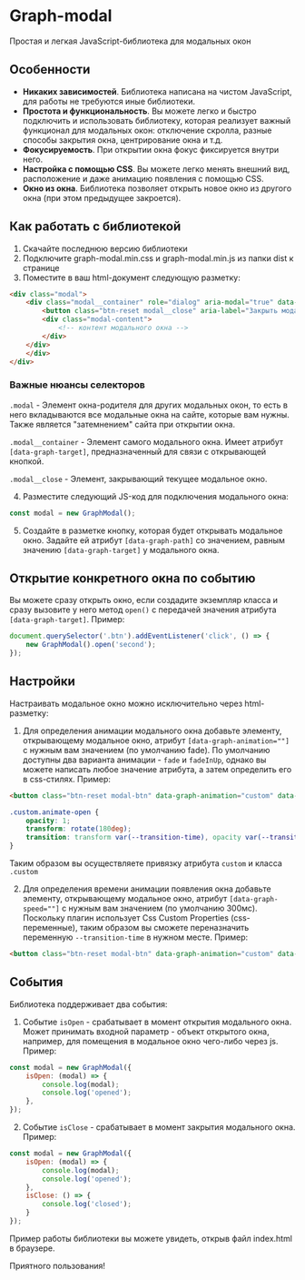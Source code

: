 # Graph-modal

Простая и легкая JavaScript-библиотека для модальных окон

## Особенности

+ __Никаких зависимостей__.  Библиотека написана на чистом JavaScript, для работы не требуются иные библиотеки.
+ __Простота и функциональность__. Вы можете легко и быстро подключить и использовать библиотеку, которая реализует важный функционал для модальных окон: отключение скролла, разные способы закрытия окна, центрирование окна и т.д.
+ __Фокусируемость__. При открытии окна фокус фиксируется внутри него.
+ __Настройка с помощью CSS__. Вы можете легко менять внешний вид, расположение и даже анимацию появления с помощью CSS.
+ __Окно из окна__. Библиотека позволяет открыть новое окно из другого окна (при этом предыдущее закроется).

## Как работать с библиотекой

1. Скачайте последнюю версию библиотеки
2. Подключите graph-modal.min.css и graph-modal.min.js из папки dist к странице
3. Поместите в ваш html-документ следующую разметку:
```html
<div class="modal">
	<div class="modal__container" role="dialog" aria-modal="true" data-graph-target="first">
		<button class="btn-reset modal__close" aria-label="Закрыть модальное окно"></button>
		<div class="modal-content">
			<!-- контент модального окна -->
		</div>
	</div>
	</div>
</div>
```
### Важные нюансы селекторов

`.modal` - Элемент окна-родителя для других модальных окон, то есть в него вкладываются все модальные окна на сайте, которые вам нужны. Также является "затемнением" сайта при открытии окна.

`.modal__container` - Элемент самого модального окна. Имеет атрибут `[data-graph-target]`, предназначенный для связи с открывающей кнопкой.

`.modal__close` - Элемент, закрывающий текущее модальное окно.

4. Разместите следующий JS-код для подключения модального окна:

```javascript
const modal = new GraphModal();
```
5. Создайте в разметке кнопку, которая будет открывать модальное окно. Задайте ей атрибут `[data-graph-path]` со значением, равным значению `[data-graph-target]` у модального окна.

## Открытие конкретного окна по событию

Вы можете сразу открыть окно, если создадите экземпляр класса и сразу вызовите у него метод `open()` с передачей значения атрибута `[data-graph-target]`. Пример:

```javascript
document.querySelector('.btn').addEventListener('click', () => {
	new GraphModal().open('second');
});
```

## Настройки
Настраивать модальное окно можно исключительно через html-разметку:
1. Для определения анимации модального окна добавьте элементу, открывающему модальное окно, атрибут `[data-graph-animation=""]` с нужным вам значением (по умолчанию fade).
По умолчанию доступны два варианта анимации - `fade` и `fadeInUp`, однако вы можете написать любое значение атрибута, а затем определить его в css-стилях. Пример:
```html
<button class="btn-reset modal-btn" data-graph-animation="custom" data-graph-path="second">Открыть окно</button>
```

```css
.custom.animate-open {
	opacity: 1;
	transform: rotate(180deg);
	transition: transform var(--transition-time), opacity var(--transition-time);
}
```

Таким образом вы осуществляете привязку атрибута `custom` и класса `.custom`

2. Для определения времени анимации появления окна добавьте элементу, открывающему модальное окно, атрибут `[data-graph-speed=""]` с нужным вам значением (по умолчанию 300мс). Поскольку плагин использует Css Custom Properties (css-переменные), таким образом вы сможете переназначить переменную `--transition-time` в нужном месте. Пример:

```html
<button class="btn-reset modal-btn" data-graph-animation="custom" data-graph-path="second" data-graph-speed="500">Открыть окно</button>
```

## События

Библиотека поддерживает два события:

1. Событие `isOpen` - срабатывает в момент открытия модального окна. Может принимать входной параметр - объект открытого окна, например, для помещения в модальное окно чего-либо через js. Пример:

```javascript
const modal = new GraphModal({
	isOpen: (modal) => {
		console.log(modal);
		console.log('opened');
	},
});
```

2. Событие `isClose` - срабатывает в момент закрытия модального окна. Пример:

```javascript
const modal = new GraphModal({
	isOpen: (modal) => {
		console.log(modal);
		console.log('opened');
	},
	isClose: () => {
		console.log('closed');
	}
});
```

Пример работы библиотеки вы можете увидеть, открыв файл index.html в браузере.

Приятного пользования!